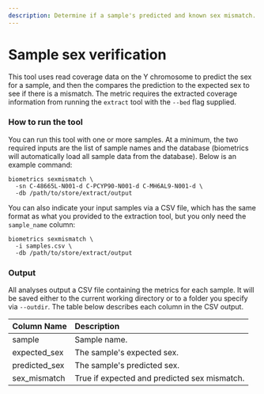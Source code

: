 ```yaml
---
description: Determine if a sample's predicted and known sex mismatch.
---
```


# Sample sex verification
This tool uses read coverage data on the Y chromosome to predict the sex for a sample, and then the compares the prediction to the expected sex to see if there is a mismatch. The metric requires the extracted coverage information from running the `extract` tool with the `--bed` flag supplied.

### How to run the tool
You can run this tool with one or more samples. At a minimum, the two required inputs are the list of sample names and the database (biometrics will automatically load all sample data from the database). Below is an example command:

```shell
biometrics sexmismatch \
  -sn C-48665L-N001-d C-PCYP90-N001-d C-MH6AL9-N001-d \
  -db /path/to/store/extract/output
```

You can also indicate your input samples via a CSV file, which has the same format as what you provided to the extraction tool, but you only need the `sample_name` column:

```shell
biometrics sexmismatch \
  -i samples.csv \
  -db /path/to/store/extract/output
```

### Output

All analyses output a CSV file containing the metrics for each sample. It will be saved either to the current working directory or to a folder you specify via `--outdir`. The table below describes each column in the CSV output.

| Column Name | Description |
| :--- | :--- |
| sample | Sample name. |
| expected_sex | The sample's expected sex. |
| predicted_sex | The sample's predicted sex. |
| sex_mismatch | True if expected and predicted sex mismatch. |
